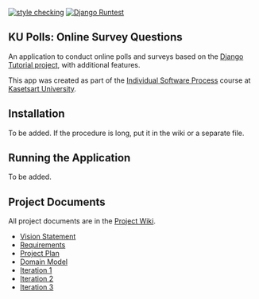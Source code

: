 [![style checking](https://github.com/Pong50887/ku-polls/actions/workflows/style-checking.yml/badge.svg)](https://github.com/Pong50887/ku-polls/actions/workflows/style-checking.yml)
[![Django Runtest](https://github.com/Pong50887/ku-polls/actions/workflows/python-unittest.yml/badge.svg)](https://github.com/Pong50887/ku-polls/actions/workflows/python-unittest.yml)

## KU Polls: Online Survey Questions 

An application to conduct online polls and surveys based
on the [Django Tutorial project](https://docs.djangoproject.com/en/4.1/intro/tutorial01/), with
additional features.

This app was created as part of the [Individual Software Process](
https://cpske.github.io/ISP) course at [Kasetsart University](https://www.ku.ac.th).

## Installation

To be added. If the procedure is long, put it in the wiki or a separate file.

## Running the Application

To be added.

## Project Documents

All project documents are in the [Project Wiki](../../wiki/Home).

- [Vision Statement](../../wiki/Vision-and-Scope)
- [Requirements](../../wiki/Requirements)
- [Project Plan](../../wiki/Project-Plan)
- [Domain Model](../../wiki/Domain-Model)
- [Iteration 1](../../wiki/Iteration-1-Plan)
- [Iteration 2](../../wiki/Iteration-2-Plan)
- [Iteration 3](../../wiki/Iteration-3-Plan)

